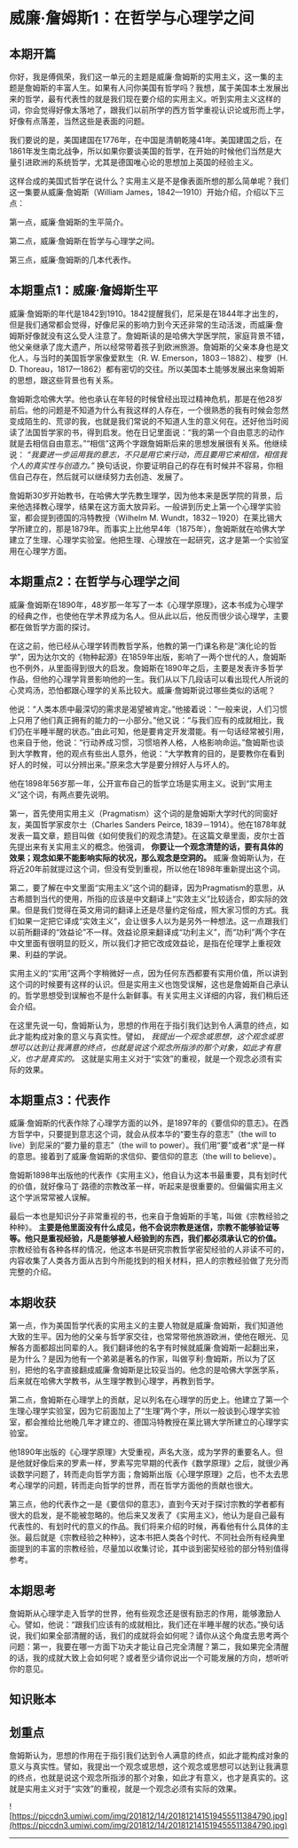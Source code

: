 # 威廉·詹姆斯1：在哲学与心理学之间

## 本期开篇

你好，我是傅佩荣，我们这一单元的主题是威廉·詹姆斯的实用主义，这一集的主题是詹姆斯的丰富人生。如果有人问你美国有哲学吗？我想，属于美国本土发展出来的哲学，最有代表性的就是我们现在要介绍的实用主义。听到实用主义这样的词，你会觉得好像太落地了，跟我们以前所学的西方哲学重视认识论或形而上学，好像有点落差，当然这些是表面的问题。

我们要说的是，美国建国在1776年，在中国是清朝乾隆41年。美国建国之后，在1861年发生南北战争，所以如果你要谈美国的哲学，在开始的时候他们当然是大量引进欧洲的系统哲学，尤其是德国唯心论的思想加上英国的经验主义。

这样合成的美国式哲学在说什么？实用主义是不是像表面所想的那么简单呢？我们这一集要从威廉·詹姆斯（William James，1842—1910）开始介绍，介绍以下三点：

第一点，威廉·詹姆斯的生平简介。

第二点，威廉·詹姆斯在哲学与心理学之间。

第三点，威廉·詹姆斯的几本代表作。

## 本期重点1：威廉·詹姆斯生平

威廉·詹姆斯的年代是1842到1910。1842提醒我们，尼采是在1844年才出生的，但是我们通常都会觉得，好像尼采的影响力到今天还非常的生动活泼，而威廉·詹姆斯好像就没有这么受人注意了。詹姆斯读的是哈佛大学医学院，家庭背景不错，他父亲继承了庞大遗产，所以经常带着孩子到欧洲旅游。詹姆斯的父亲本身也是文化人，与当时的美国哲学家像爱默生（R. W. Emerson，1803－1882）、梭罗（H. D. Thoreau，1817—1862）都有密切的交往。所以美国本土能够发展出来詹姆斯的思想，跟这些背景也有关系。

詹姆斯念哈佛大学。他也承认在年轻的时候曾经出现过精神危机，那是在他28岁前后。他的问题是不知道为什么有我这样的人存在，一个很熟悉的我有时候会忽然变成陌生的、荒谬的我，也就是我们常说的不知道人生的意义何在。还好他当时阅读了法国哲学家的书，得到启发。他在日记里面说：“我的第一个自由意志的动作就是去相信自由意志。”“相信”这两个字跟詹姆斯后来的思想发展很有关系。他继续说： *“我要进一步运用我的意志，不只是用它来行动，而且要用它来相信，相信我个人的真实性与创造力。”* 换句话说，你要证明自己的存在有时候并不容易，你相信自己存在，然后就可以继续努力去创造、发展了。

詹姆斯30岁开始教书，在哈佛大学先教生理学，因为他本来是医学院的背景，后来他选择教心理学，结果在这方面大放异彩。一般讲到历史上第一个心理学实验室，都会提到德国的冯特教授（Wilhelm M. Wundt，1832－1920）在莱比锡大学所建立的，那是1879年。而事实上比他早4年（1875年），詹姆斯就在哈佛大学建立了生理、心理学实验室。他把生理、心理放在一起研究，这才是第一个实验室用在心理学方面。

## 本期重点2：在哲学与心理学之间

威廉·詹姆斯在1890年，48岁那一年写了一本《心理学原理》，这本书成为心理学的经典之作，也使他在学术界成为名人。但从此以后，他反而很少谈心理学，主要都在做哲学方面的探讨。

在这之前，他已经从心理学转而教哲学系，他教的第一门课名称是“演化论的哲学”，因为达尔文的《物种起源》在1859年出版，影响了一两个世代的人，詹姆斯也不例外，从里面得到很大的启发。詹姆斯在1890年之后，主要是发表许多哲学作品，但他的心理学背景影响他的一生。我们从以下几段话可以看出现代人所说的心灵鸡汤，恐怕都跟心理学的关系比较大。威廉·詹姆斯说过哪些类似的话呢？

他说：“人类本质中最深切的需求是渴望被肯定。”他接着说：“一般来说，人们习惯上只用了他们真正拥有的能力的一小部分。”他又说：“与我们应有的成就相比，我们仍在半睡半醒的状态。”由此可知，他是要肯定开发潜能。有一句话经常被引用，也来自于他，他说：“行动养成习惯，习惯培养人格，人格影响命运。”詹姆斯也谈到大学教育，他的观点有些出人意外，他说：“大学教育的目的，是要教你在看到好人的时候，可以分辨出来。”原来念大学是要分辨好人与坏人的。

他在1898年56岁那一年，公开宣布自己的哲学立场是实用主义。说到“实用主义”这个词，有两点要先说明。

第一，首先使用实用主义（Pragmatism）这个词的是詹姆斯大学时代的同窗好友，美国哲学家皮尔士（Charles Sanders Peirce, 1839－1914）。他在1878年就发表一篇文章，题目叫做《如何使我们的观念清楚》。在这篇文章里面，皮尔士首先提出来有关实用主义的概念。他强调， **你要让一个观念清楚的话，要有具体的效果；观念如果不能影响实际的状况，那么观念是空洞的。** 威廉·詹姆斯认为，在将近20年前就提过这个词，但没有受到重视，所以他在1898年重新提出这个词。

第二，要了解在中文里面“实用主义”这个词的翻译，因为Pragmatism的意思，从古希腊到当代的使用，所指的应该是中文翻译上“实效主义”比较适合，即实际的效果。但是我们觉得在英文用词的翻译上还是尽量约定俗成，照大家习惯的方式。我们如果一定把它译成“实效主义”，会让很多人以为是另外一种想法。这一点跟我们以前所翻译的“效益论”不一样。效益论原来翻译成“功利主义”，而“功利”两个字在中文里面有很明显的贬义，所以我们才把它改成效益论，是指在伦理学上重视效果、利益的学说。

实用主义的“实用”这两个字稍微好一点，因为任何东西都要有实用价值，所以讲到这个词的时候要有这样的认识。但是实用主义也饱受误解，这也是詹姆斯自己承认的。哲学思想受到误解也不是什么新鲜事。有关实用主义详细的内容，我们稍后还会介绍。

在这里先说一句，詹姆斯认为，思想的作用在于指引我们达到令人满意的终点，如此才能构成对象的意义与真实性。譬如， *我提出一个观念或思想，这个观念或思想可以达到让我满意的终点，也就是说这个观念所指涉的那个对象，如此才有意义，也才是真实的。* 这就是实用主义对于“实效”的重视，就是一个观念必须有实际的效果。

## 本期重点3：代表作

威廉·詹姆斯的代表作除了心理学方面的以外，是1897年的《要信仰的意志》。在西方哲学中，只要提到意志这个词，就会从叔本华的“要生存的意志”（the will to live）到尼采的“要力量的意志”（the will to power）。我们用“要”或者“求”是一样的意思。接着到了威廉·詹姆斯的求信仰、要信仰的意志（the will to believe）。

詹姆斯1898年出版他的代表作《实用主义》，他自认为这本书最重要，具有划时代的价值，就好像马丁·路德的宗教改革一样，听起来是很重要的。但偏偏实用主义这个学派常常被人误解。

最后一本也是知识分子非常重视的书，也来自于詹姆斯的手笔，叫做《宗教经验之种种》。 **主要是他里面没有什么成见，他不会说宗教是迷信，宗教不能够验证等等。他只是重视经验，凡是能够被人经验到的东西，我们都必须承认它的价值。** 宗教经验有各种各样的情况，他这本书是研究宗教哲学密契经验的人非读不可的，内容收集了人类各方面从古到今所能找到的相关材料，把人的宗教经验做了充分而完整的介绍。

## 本期收获

第一点，作为美国哲学代表的实用主义的主要人物就是威廉·詹姆斯，我们知道他大致的生平。因为他的父亲与哲学家交往，也常常带他旅游欧洲，使他在眼光、见解各方面都超出同辈的人。我们翻译他的名字有时候就威廉·詹姆斯一起翻出来，是为什么？是因为他有一个弟弟是著名的作家，叫做亨利·詹姆斯，所以为了区别，把他的名字直接翻成威廉·詹姆斯是比较妥当的。他念的是哈佛大学医学系，后来就在哈佛大学教书，从生理学教到心理学，再教到哲学。

第二点，詹姆斯在心理学上的贡献，足以列名在心理学的历史上。他建立了第一个生理心理学实验室，因为它前面加上了“生理”两个字，所以一般谈到心理学实验室，都会推给比他晚几年才建立的、德国冯特教授在莱比锡大学所建立的心理学实验室。

他1890年出版的《心理学原理》大受重视，声名大涨，成为学界的重要名人。但是他就好像后来的罗素一样，罗素写完早期的代表作《数学原理》之后，就很少再谈数学问题了，转而走向哲学方面；詹姆斯出版《心理学原理》之后，也不太去思考心理学的问题，转而走向哲学的世界，而在哲学方面他的贡献也很大。

第三点，他的代表作之一是《要信仰的意志》，直到今天对于探讨宗教的学者都有很大的启发，是不能被忽略的。他后来又发表了《实用主义》，他认为是自己最有代表性的、有划时代的意义的作品。我们将来介绍的时候，再看他有什么具体的主张。最后就是《宗教经验之种种》，这本书把人类各个时代、不同社会所有经典里面提到的丰富的宗教经验，尽量加以收集讨论，其中谈到密契经验的部分特别值得参考。

## 本期思考

詹姆斯从心理学走入哲学的世界，他有些观念还是很有励志的作用，能够激励人心。譬如，他说：“跟我们应该有的成就相比，我们还在半睡半醒的状态。”换句话说，我们如果全部清醒的话，我们的成就将会如何呢？请你从这个角度去思考两个问题：第一，我要在哪一方面下功夫才能让自己完全清醒？第二，我如果完全清醒的话，我的成就大致上会如何呢？或者至少请你说出一个可能发展的方向，想听听你的意见。

## 知识账本

## 划重点

詹姆斯认为，思想的作用在于指引我们达到令人满意的终点，如此才能构成对象的意义与真实性。譬如，我提出一个观念或思想，这个观念或思想可以达到让我满意的终点，也就是说这个观念所指涉的那个对象，如此才有意义，也才是真实的。这就是实用主义对于“实效”的重视，就是一个观念必须有实际的效果。

![https://piccdn3.umiwi.com/img/201812/14/201812141519455511384790.jpg](https://piccdn3.umiwi.com/img/201812/14/201812141519455511384790.jpg)

---
